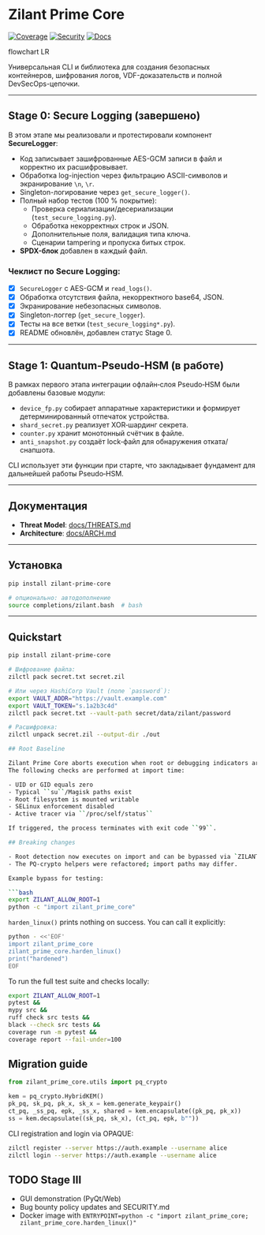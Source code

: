 # Zilant Prime Core

[![Coverage](https://img.shields.io/codecov/c/github/QuantumKeyUYU/zilant-prime-core?branch=main)](https://codecov.io/gh/QuantumKeyUYU/zilant-prime-core) [![Security](https://img.shields.io/badge/security-scan-passed-success.svg)](https://github.com/QuantumKeyUYU/zilant-prime-core/security) [![Docs](https://img.shields.io/badge/docs-available-blue.svg)](./docs/ARCH.md)
<div class="mermaid">
flowchart LR
</div>

Универсальная CLI и библиотека для создания безопасных контейнеров, шифрования логов, VDF-доказательств и полной DevSecOps-цепочки.

---

## Stage 0: Secure Logging (завершено)

В этом этапе мы реализовали и протестировали компонент **SecureLogger**:

- Код записывает зашифрованные AES-GCM записи в файл и корректно их расшифровывает.
- Обработка log-injection через фильтрацию ASCII-символов и экранирование `\n`, `\r`.
- Singleton-логирование через `get_secure_logger()`.
- Полный набор тестов (100 % покрытие):
  - Проверка сериализации/десериализации (`test_secure_logging.py`).
  - Обработка некорректных строк и JSON.
  - Дополнительные поля, валидация типа ключа.
  - Сценарии tampering и пропуска битых строк.
- **SPDX-блок** добавлен в каждый файл.

### Чеклист по Secure Logging:
- [x] `SecureLogger` с AES-GCM и `read_logs()`.
- [x] Обработка отсутствия файла, некорректного base64, JSON.
- [x] Экранирование небезопасных символов.
- [x] Singleton-логгер (`get_secure_logger`).
- [x] Тесты на все ветки (`test_secure_logging*.py`).
- [x] README обновлён, добавлен статус Stage 0.

---

## Stage 1: Quantum‑Pseudo‑HSM (в работе)

В рамках первого этапа интеграции офлайн‑слоя Pseudo‑HSM были добавлены базовые
модули:

- `device_fp.py` собирает аппаратные характеристики и формирует детерминированный
  отпечаток устройства.
- `shard_secret.py` реализует XOR‑шардинг секрета.
- `counter.py` хранит монотонный счётчик в файле.
- `anti_snapshot.py` создаёт lock‑файл для обнаружения отката/снапшота.

CLI использует эти функции при старте, что закладывает фундамент для дальнейшей
работы Pseudo‑HSM.

---

## Документация

- **Threat Model**: [docs/THREATS.md](docs/THREATS.md)
- **Architecture**: [docs/ARCH.md](docs/ARCH.md)

---

## Установка

```bash
pip install zilant-prime-core

# опционально: автодополнение
source completions/zilant.bash  # bash
```

---

## Quickstart

```bash
pip install zilant-prime-core

# Шифрование файла:
zilctl pack secret.txt secret.zil

# Или через HashiCorp Vault (поле `password`):
export VAULT_ADDR="https://vault.example.com"
export VAULT_TOKEN="s.1a2b3c4d"
zilctl pack secret.txt --vault-path secret/data/zilant/password

# Расшифровка:
zilctl unpack secret.zil --output-dir ./out

## Root Baseline

Zilant Prime Core aborts execution when root or debugging indicators are found.
The following checks are performed at import time:

- UID or GID equals zero
- Typical ``su``/Magisk paths exist
- Root filesystem is mounted writable
- SELinux enforcement disabled
- Active tracer via ``/proc/self/status``

If triggered, the process terminates with exit code ``99``.

## Breaking changes

- Root detection now executes on import and can be bypassed via `ZILANT_ALLOW_ROOT`.
- The PQ-crypto helpers were refactored; import paths may differ.

Example bypass for testing:

```bash
export ZILANT_ALLOW_ROOT=1
python -c "import zilant_prime_core"
```

`harden_linux()` prints nothing on success. You can call it explicitly:

```bash
python - <<'EOF'
import zilant_prime_core
zilant_prime_core.harden_linux()
print("hardened")
EOF
```

To run the full test suite and checks locally:

```bash
export ZILANT_ALLOW_ROOT=1
pytest &&
mypy src &&
ruff check src tests &&
black --check src tests &&
coverage run -m pytest &&
coverage report --fail-under=100
```

## Migration guide

````python
from zilant_prime_core.utils import pq_crypto

kem = pq_crypto.HybridKEM()
pk_pq, sk_pq, pk_x, sk_x = kem.generate_keypair()
ct_pq, _ss_pq, epk, _ss_x, shared = kem.encapsulate((pk_pq, pk_x))
ss = kem.decapsulate((sk_pq, sk_x), (ct_pq, epk, b""))
````

CLI registration and login via OPAQUE:

```bash
zilctl register --server https://auth.example --username alice
zilctl login --server https://auth.example --username alice
```

## TODO Stage III

- GUI demonstration (PyQt/Web)
- Bug bounty policy updates and SECURITY.md
- Docker image with `ENTRYPOINT=python -c "import zilant_prime_core; zilant_prime_core.harden_linux()"`
